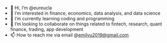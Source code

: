 - 👋 Hi, I’m @eureucla 
- 👀 I’m interested in finance, economics, data analysis, and data science
- 🌱 I’m currently learning coding and programming
- 💞️ I’m looking to collaborate on things related to fintech, research, quant finance, trading, app development
- 📫 How to reach me via email @emilyu2019@gmail.com

<!---
eureucla/eureucla is a ✨ special ✨ repository because its `README.md` (this file) appears on your GitHub profile.
You can click the Preview link to take a look at your changes.
--->
